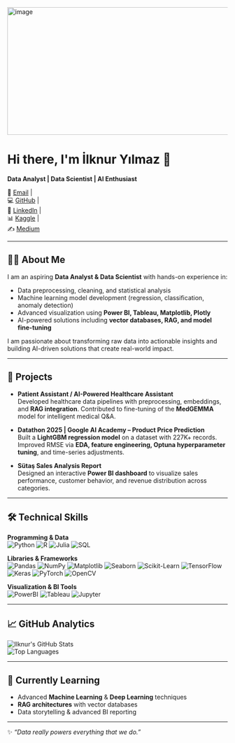 
<!--
deliprofesor/deliprofesor** is a ✨ _special_ ✨ repository because its `README.md` (this file) appears on your GitHub profile.
-->

<img width="873" height="292" alt="image" src="https://github.com/user-attachments/assets/9e6d2139-2dd2-45c1-8259-6c913b397a00" />

# Hi there, I'm İlknur Yılmaz 👋  
**Data Analyst | Data Scientist | AI Enthusiast**  

📧 [Email](mailto:ilknurylmz.1707@gmail.com) |  
💻 [GitHub](https://github.com/deliprofesor) |  
🔗 [LinkedIn](https://www.linkedin.com/in/ilknuryilmaz0/) |  
📊 [Kaggle](https://www.kaggle.com/lknurylmaz) |  
✍️ [Medium](https://medium.com/@deliprofesor)  

---

## 👩‍💻 About Me  
I am an aspiring **Data Analyst & Data Scientist** with hands-on experience in:  
- Data preprocessing, cleaning, and statistical analysis  
- Machine learning model development (regression, classification, anomaly detection)  
- Advanced visualization using **Power BI, Tableau, Matplotlib, Plotly**  
- AI-powered solutions including **vector databases, RAG, and model fine-tuning**  

I am passionate about transforming raw data into actionable insights and building AI-driven solutions that create real-world impact.  

---

## 🚀 Projects  
- **Patient Assistant / AI-Powered Healthcare Assistant**  
  Developed healthcare data pipelines with preprocessing, embeddings, and **RAG integration**. Contributed to fine-tuning of the **MedGEMMA** model for intelligent medical Q&A.  

- **Datathon 2025 | Google AI Academy – Product Price Prediction**  
  Built a **LightGBM regression model** on a dataset with 227K+ records. Improved RMSE via **EDA, feature engineering, Optuna hyperparameter tuning**, and time-series adjustments.  

- **Sütaş Sales Analysis Report**  
  Designed an interactive **Power BI dashboard** to visualize sales performance, customer behavior, and revenue distribution across categories.  

---

## 🛠️ Technical Skills  

**Programming & Data**  
![Python](https://img.shields.io/badge/Python-3670A0?logo=python&logoColor=fff)
![R](https://img.shields.io/badge/R-276DC3?logo=r&logoColor=white)
![Julia](https://img.shields.io/badge/Julia-9558B2?logo=julia&logoColor=white)
![SQL](https://img.shields.io/badge/SQL-4479A1?logo=sqlite&logoColor=white)

**Libraries & Frameworks**  
![Pandas](https://img.shields.io/badge/Pandas-150458?logo=pandas&logoColor=white)
![NumPy](https://img.shields.io/badge/NumPy-013243?logo=numpy&logoColor=white)
![Matplotlib](https://img.shields.io/badge/Matplotlib-11557C?logo=plotly&logoColor=white)
![Seaborn](https://img.shields.io/badge/Seaborn-0E4D92?logo=python&logoColor=white)
![Scikit-Learn](https://img.shields.io/badge/Scikit--Learn-F7931E?logo=scikit-learn&logoColor=white)
![TensorFlow](https://img.shields.io/badge/TensorFlow-FF6F00?logo=tensorflow&logoColor=white)
![Keras](https://img.shields.io/badge/Keras-D00000?logo=keras&logoColor=white)
![PyTorch](https://img.shields.io/badge/PyTorch-EE4C2C?logo=pytorch&logoColor=white)
![OpenCV](https://img.shields.io/badge/OpenCV-5C3EE8?logo=opencv&logoColor=white)

**Visualization & BI Tools**  
![PowerBI](https://img.shields.io/badge/PowerBI-F2C811?logo=powerbi&logoColor=black)
![Tableau](https://img.shields.io/badge/Tableau-E97627?logo=tableau&logoColor=white)
![Jupyter](https://img.shields.io/badge/Jupyter-F37626?logo=jupyter&logoColor=white)

---

## 📈 GitHub Analytics  

![Ilknur's GitHub Stats](https://github-readme-stats.vercel.app/api?username=deliprofesor&show_icons=true&theme=radical)  
![Top Languages](https://github-readme-stats.vercel.app/api/top-langs/?username=deliprofesor&layout=compact&theme=radical)  

---

## 🌱 Currently Learning  
- Advanced **Machine Learning** & **Deep Learning** techniques  
- **RAG architectures** with vector databases  
- Data storytelling & advanced BI reporting  

---

✨ *“Data really powers everything that we do.”*  
